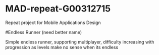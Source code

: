 # MAD-repeat-G00312715
Repeat project for Mobile Applications Design

#Endless Runner (need better name)

Simple endless runner, supporting multiplayer, difficulty increasing with progression as levels make no sense when its endless

